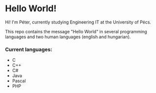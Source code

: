 # Hello World!
Hi! I'm Péter, currently studying Engineering IT at the University of Pécs.

This repo contains the message "Hello World" in several programming languages and two human languages (english and hungarian).

### Current languages:
  * C
  * C++
  * C#
  * Java
  * Pascal
  * PHP
